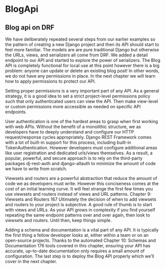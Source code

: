 # BlogApi
## Blog api on DRF

We have deliberately repeated several steps from our earlier examples so the pattern
of creating a new Django project and then its API should start to feel more familiar. The models
are are pure traditional Django but otherwise the URLs, views, and serializers all come from DRF.
We added a detail endpoint to our API and started to explore the power of serializers.
The Blog API is completely functional for local use at this point however there is a big problem:
anyone can update or delete an existing blog post! In other words, we do not have any
permissions in place. In the next chapter we will learn how to apply permissions to protect our
API.

Setting proper permissions is a very important part of any API. As a general strategy, it is a good
idea to set a strict project-level permissions policy such that only authenticated users can view
the API. Then make view-level or custom permissions more accessible as needed on specific API
endpoints.


User authentication is one of the hardest areas to grasp when first working with web APIs.
Without the benefit of a monolithic structure, we as developers have to deeply understand and
configure our HTTP request/response cycles appropriately.
Django REST Framework comes with a lot of built-in support for this process, including
built-in TokenAuthentication. However developers must configure additional areas like user
registration and dedicated urls/views themselves. As a result, a popular, powerful, and secure
approach is to rely on the third-party packages dj-rest-auth and django-allauth to minimize
the amount of code we have to write from scratch.


Viewsets and routers are a powerful abstraction that reduce the amount of code we as developers
must write. However this conciseness comes at the cost of an initial learning curve. It will feel
strange the first few times you use viewsets and routers instead of views and URL patterns.
Chapter 9: Viewsets and Routers 167
Ultimately the decision of when to add viewsets and routers to your project is subjective. A good
rule of thumb is to start with views and URLs. As your API grows in complexity if you find yourself
repeating the same endpoint patterns over and over again, then look to viewsets and routers.
Until then, keep things simple.


Adding a schema and documentation is a vital part of any API. It is typically the first thing a fellow
developer looks at, either within a team or on an open-source projects. Thanks to the automated
Chapter 10: Schemas and Documentation 176
tools covered in this chapter, ensuring your API has accurate, up-to-date documentation only
requires a small amount of configuration. The last step is to deploy the Blog API properly which
we’ll cover in the next chapter.